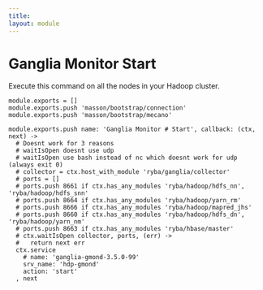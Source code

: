 ```yaml
---
title: 
layout: module
---
```


# Ganglia Monitor Start

Execute this command on all the nodes in your Hadoop cluster.

    module.exports = []
    module.exports.push 'masson/bootstrap/connection'
    module.exports.push 'masson/bootstrap/mecano'

    module.exports.push name: 'Ganglia Monitor # Start', callback: (ctx, next) ->
      # Doesnt work for 3 reasons
      # waitIsOpen doesnt use udp
      # waitIsOpen use bash instead of nc which doesnt work for udp (always exit 0)
      # collector = ctx.host_with_module 'ryba/ganglia/collector'
      # ports = []
      # ports.push 8661 if ctx.has_any_modules 'ryba/hadoop/hdfs_nn', 'ryba/hadoop/hdfs_snn'
      # ports.push 8664 if ctx.has_any_modules 'ryba/hadoop/yarn_rm'
      # ports.push 8666 if ctx.has_any_modules 'ryba/hadoop/mapred_jhs'
      # ports.push 8660 if ctx.has_any_modules 'ryba/hadoop/hdfs_dn', 'ryba/hadoop/yarn_nm'
      # ports.push 8663 if ctx.has_any_modules 'ryba/hbase/master'
      # ctx.waitIsOpen collector, ports, (err) ->
      #   return next err
      ctx.service
        # name: 'ganglia-gmond-3.5.0-99'
        srv_name: 'hdp-gmond'
        action: 'start'
      , next


